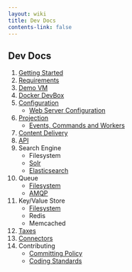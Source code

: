 ```yaml
---
layout: wiki
title: Dev Docs
contents-link: false
---
```

## Dev Docs

1. [Getting Started](/dev-docs/getting-started/)
2. [Requirements](/dev-docs/requirements/)
3. [Demo VM](/dev-docs/demo-vm/)
4. [Docker DevBox](/dev-docs/docker-devbox/)
5. [Configuration](/dev-docs/configuration/)
    - [Web Server Configuration](/dev-docs/web-server-configuration/)
6. [Projection](/dev-docs/projection/)
    - [Events, Commands and Workers](/dev-docs/events-commands-workers/)
7. [Content Delivery](/dev-docs/content-delivery)
8. [API](/dev-docs/api/)
9. Search Engine
    - Filesystem
    - [Solr](/dev-docs/search-enginge/solr/)
    - [Elasticsearch](/dev-docs/search-enginge/elasticsearch/)
10. Queue
    - [Filesystem](/dev-docs/queue/filesystem/)
    - [AMQP](/dev-docs/queue/amqp/)
11. Key/Value Store
    - [Filesystem](/dev-docs/key-value-store/filesystem/)
    - Redis
    - Memcached
12. [Taxes](/dev-docs/taxes/)
13. [Connectors](/dev-docs/connectors/)
14. Contributing
    - [Committing Policy](/dev-docs/contributing/committing-policy/)
    - [Coding Standards](/dev-docs/contributing/coding-standards/)
